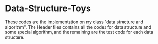 # Data-Structure-Toys

These codes are the implementation on my class "data structure and algorithm". The Header files contains all the codes for data structure and some special algorithm, and the remaining are the test code for each data structure.
